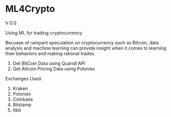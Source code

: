 # ML4Crypto
V 0.0 

Using ML for trading cryptocurrency

Becuase of rampant speculation on cryptocurrency such as Bitcoin, data analysis and machine learning can provide insight when it comes to learning their behaviors and making rational trades. 

1. Get BitCoin Data using Quandl API
2. Get Altcoin Pricing Data using Poloniex

Exchanges Used:
1. Kraken
2. Poloniex
3. Coinbase
4. Bitstamp
5. Itbit